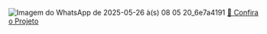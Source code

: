 ![Imagem do WhatsApp de 2025-05-26 à(s) 08 05 20_6e7a4191](https://github.com/user-attachments/assets/99f8cca5-1284-49aa-86d2-69db05776215)
  <a href="https://my-portfolio-one-nu-65.vercel.app/" target="_blank">🔗 Confira o Projeto</a>
